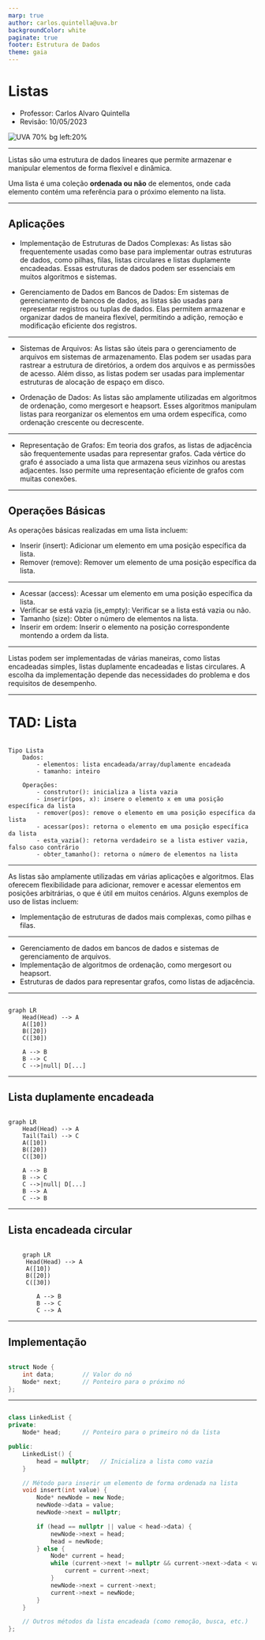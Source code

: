 ```yaml
---
marp: true
author: carlos.quintella@uva.br
backgroundColor: white
paginate: true
footer: Estrutura de Dados
theme: gaia
---
```


<!-- _class: lead -->

# Listas #

- Professor: Carlos Alvaro Quintella
- Revisão: 10/05/2023

![UVA 70% bg left:20%](https://uva.br/wp-content/themes/uva-theme/dist/images/header_logo.svg)

---

Listas são uma estrutura de dados lineares que permite armazenar e manipular elementos de forma flexível e dinâmica.

Uma lista é uma coleção **ordenada ou não** de elementos, onde cada elemento contém uma referência para o próximo elemento na lista.

---

## Aplicações ##

- Implementação de Estruturas de Dados Complexas: As listas são frequentemente usadas como base para implementar outras estruturas de dados, como pilhas, filas, listas circulares e listas duplamente encadeadas. Essas estruturas de dados podem ser essenciais em muitos algoritmos e sistemas.

- Gerenciamento de Dados em Bancos de Dados: Em sistemas de gerenciamento de bancos de dados, as listas são usadas para representar registros ou tuplas de dados. Elas permitem armazenar e organizar dados de maneira flexível, permitindo a adição, remoção e modificação eficiente dos registros.

---

- Sistemas de Arquivos: As listas são úteis para o gerenciamento de arquivos em sistemas de armazenamento. Elas podem ser usadas para rastrear a estrutura de diretórios, a ordem dos arquivos e as permissões de acesso. Além disso, as listas podem ser usadas para implementar estruturas de alocação de espaço em disco.

- Ordenação de Dados: As listas são amplamente utilizadas em algoritmos de ordenação, como mergesort e heapsort. Esses algoritmos manipulam listas para reorganizar os elementos em uma ordem específica, como ordenação crescente ou decrescente.

---

- Representação de Grafos: Em teoria dos grafos, as listas de adjacência são frequentemente usadas para representar grafos. Cada vértice do grafo é associado a uma lista que armazena seus vizinhos ou arestas adjacentes. Isso permite uma representação eficiente de grafos com muitas conexões.

---

## Operações Básicas ##

As operações básicas realizadas em uma lista incluem:

- Inserir (insert): Adicionar um elemento em uma posição específica da lista.
- Remover (remove): Remover um elemento de uma posição específica da lista.

---

- Acessar (access): Acessar um elemento em uma posição específica da lista.
- Verificar se está vazia (is_empty): Verificar se a lista está vazia ou não.
- Tamanho (size): Obter o número de elementos na lista.
- Inserir em ordem: Inserir o elemento na posição correspondente montendo a ordem da lista.

---

Listas podem ser implementadas de várias maneiras, como listas encadeadas simples, listas duplamente encadeadas e listas circulares. A escolha da implementação depende das necessidades do problema e dos requisitos de desempenho.

---

# TAD: Lista #

```pseudocode

Tipo Lista
    Dados:
        - elementos: lista encadeada/array/duplamente encadeada
        - tamanho: inteiro
        
    Operações:
        - construtor(): inicializa a lista vazia
        - inserir(pos, x): insere o elemento x em uma posição específica da lista
        - remover(pos): remove o elemento em uma posição específica da lista
        - acessar(pos): retorna o elemento em uma posição específica da lista
        - esta_vazia(): retorna verdadeiro se a lista estiver vazia, falso caso contrário
        - obter_tamanho(): retorna o número de elementos na lista
```

---

As listas são amplamente utilizadas em várias aplicações e algoritmos. Elas oferecem flexibilidade para adicionar, remover e acessar elementos em posições arbitrárias, o que é útil em muitos cenários. Alguns exemplos de uso de listas incluem:

- Implementação de estruturas de dados mais complexas, como pilhas e filas.

---

- Gerenciamento de dados em bancos de dados e sistemas de gerenciamento de arquivos.
- Implementação de algoritmos de ordenação, como mergesort ou heapsort.
- Estruturas de dados para representar grafos, como listas de adjacência.

---

```mermaid

graph LR
    Head(Head) --> A
    A([10])
    B([20])
    C([30])

    A --> B
    B --> C
    C -->|null| D[...]
```

---

## Lista duplamente encadeada ##

```mermaid

graph LR
    Head(Head) --> A
    Tail(Tail) --> C
    A([10])
    B([20])
    C([30])

    A --> B
    B --> C
    C -->|null| D[...]
    B --> A
    C --> B
```

---

## Lista encadeada circular ##

```mermaid

    graph LR
     Head(Head) --> A
     A([10])
     B([20])
     C([30])

        A --> B
        B --> C
        C --> A
```

---

## Implementação ##

```cpp

struct Node {
    int data;        // Valor do nó
    Node* next;      // Ponteiro para o próximo nó
};
```

---

```cpp

class LinkedList {
private:
    Node* head;      // Ponteiro para o primeiro nó da lista

public:
    LinkedList() {
        head = nullptr;   // Inicializa a lista como vazia
    }

    // Método para inserir um elemento de forma ordenada na lista
    void insert(int value) {
        Node* newNode = new Node;
        newNode->data = value;
        newNode->next = nullptr;

        if (head == nullptr || value < head->data) {
            newNode->next = head;
            head = newNode;
        } else {
            Node* current = head;
            while (current->next != nullptr && current->next->data < value) {
                current = current->next;
            }
            newNode->next = current->next;
            current->next = newNode;
        }
    }

    // Outros métodos da lista encadeada (como remoção, busca, etc.)
};

```

